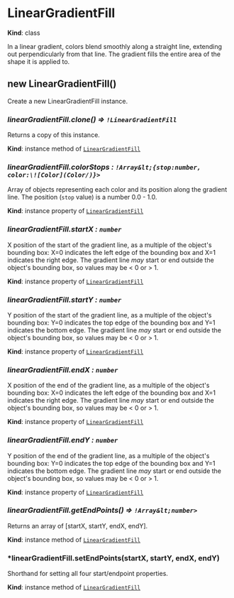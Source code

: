 # LinearGradientFill

**Kind**: class

In a linear gradient, colors blend smoothly along a straight line, extending out perpendicularly from that line. The gradient fills the entire area of the shape it is
applied to.

## new LinearGradientFill()

Create a new LinearGradientFill instance.

### _linearGradientFill.clone() ⇒ `!LinearGradientFill`_

Returns a copy of this instance.

**Kind**: instance method of [`LinearGradientFill`](#LinearGradientFill)

### _linearGradientFill.colorStops : `!Array&lt;{stop:number, color:\![Color](Color/)}>`_

Array of objects representing each color and its position along the gradient line. The position (`stop` value) is a number 0.0 - 1.0.

**Kind**: instance property of [`LinearGradientFill`](#LinearGradientFill)

### _linearGradientFill.startX : `number`_

X position of the start of the gradient line, as a multiple of the object's bounding box: X=0 indicates the left edge of the bounding box and X=1 indicates the right edge.
The gradient line _may_ start or end outside the object's bounding box, so values may be &lt; 0 or > 1.

**Kind**: instance property of [`LinearGradientFill`](#LinearGradientFill)

### _linearGradientFill.startY : `number`_

Y position of the start of the gradient line, as a multiple of the object's bounding box: Y=0 indicates the top edge of the bounding box and Y=1 indicates the bottom edge.
The gradient line _may_ start or end outside the object's bounding box, so values may be &lt; 0 or > 1.

**Kind**: instance property of [`LinearGradientFill`](#LinearGradientFill)

### _linearGradientFill.endX : `number`_

X position of the end of the gradient line, as a multiple of the object's bounding box: X=0 indicates the left edge of the bounding box and X=1 indicates the right edge.
The gradient line _may_ start or end outside the object's bounding box, so values may be &lt; 0 or > 1.

**Kind**: instance property of [`LinearGradientFill`](#LinearGradientFill)

### _linearGradientFill.endY : `number`_

Y position of the end of the gradient line, as a multiple of the object's bounding box: Y=0 indicates the top edge of the bounding box and Y=1 indicates the bottom edge.
The gradient line _may_ start or end outside the object's bounding box, so values may be &lt; 0 or > 1.

**Kind**: instance property of [`LinearGradientFill`](#LinearGradientFill)

### _linearGradientFill.getEndPoints() ⇒ `!Array&lt;number>`_

Returns an array of \[startX, startY, endX, endY\].

**Kind**: instance method of [`LinearGradientFill`](#LinearGradientFill)

### \*linearGradientFill.setEndPoints(startX, startY, endX, endY)

Shorthand for setting all four start/endpoint properties.

**Kind**: instance method of [`LinearGradientFill`](#LinearGradientFill)
